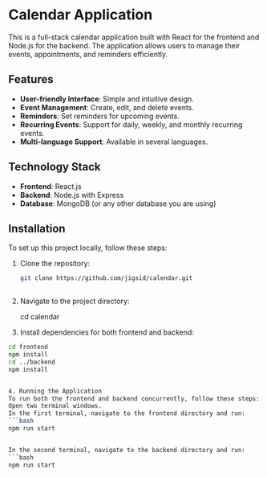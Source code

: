 # Calendar Application

This is a full-stack calendar application built with React for the frontend and Node.js for the backend. The application allows users to manage their events, appointments, and reminders efficiently.

## Features

- **User-friendly Interface**: Simple and intuitive design.
- **Event Management**: Create, edit, and delete events.
- **Reminders**: Set reminders for upcoming events.
- **Recurring Events**: Support for daily, weekly, and monthly recurring events.
- **Multi-language Support**: Available in several languages.

## Technology Stack

- **Frontend**: React.js
- **Backend**: Node.js with Express
- **Database**: MongoDB (or any other database you are using)

## Installation

To set up this project locally, follow these steps:

1. Clone the repository:
   ```bash
   git clone https://github.com/jigsid/calendar.git
 

2. Navigate to the project directory:

   cd calendar


3. Install dependencies for both frontend and backend:
```bash
cd frontend
npm install
cd ../backend
npm install


4. Running the Application
To run both the frontend and backend concurrently, follow these steps:
Open two terminal windows.
In the first terminal, navigate to the frontend directory and run:
```bash
npm run start


In the second terminal, navigate to the backend directory and run:
```bash
npm run start
